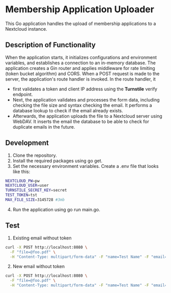 # Membership Application Uploader
This Go application handles the upload of membership applications to a Nextcloud instance. 

## Description of Functionality
When the application starts, it initializes configurations and environment variables, and establishes a connection to an in-memory database. The application creates a Gin router and applies middleware for rate limiting (token bucket algorithm) and CORS. When a POST request is made to the server, the application's route handler is invoked. In the route handler, it 
- first validates a token and client IP address using the **Turnstile** verify endpoint. 
- Next, the application validates and processes the form data, including checking the file size and syntax checking the email. It performs a database lookup to check if the email already exists.
- Afterwards, the application uploads the file to a Nextcloud server using WebDAV. It inserts the email the database to be able to check for duplicate emails in the future.

## Development
1. Clone the repository.
2. Install the required packages using go get.
3. Set the necessary environment variables. Create a .env file that looks like this:
  ```bash
  NEXTCLOUD_PW=pw
  NEXTCLOUD_USER=user
  TURNSTILE_SECRET_KEY=secret
  TEST_TOKEN=tst
  MAX_FILE_SIZE=3145728 #3mb
  ```
4. Run the application using go run main.go.


## Test 
1. Existing email without token
```bash
curl -X POST http://localhost:8080 \
  -F "file=@foo.pdf" \
  -H "Content-Type: multipart/form-data" -F "name=Test Name" -F "email=test@example.com" -F "token=<your_test_token>"

```
2. New email without token 
```bash
curl -X POST http://localhost:8080 \
  -F "file=@foo.pdf" \
  -H "Content-Type: multipart/form-data" -F "name=Test Name" -F "email=test2@example.com" -F "token=<your_test_token>"
```